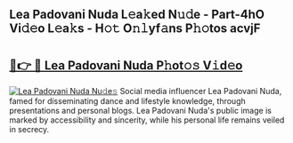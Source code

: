## Lea Padovani Nuda L𝚎a𝚔ed N𝚞𝚍e - Part-4hO Vi𝚍𝚎o L𝚎a𝚔s - H𝚘𝚝 O𝚗𝚕yf𝚊ns P𝚑𝚘tos acvjF

# <h2><a href="http://kf54le.oniu.top/?m=Lea+Padovani+Nuda">🔗👉 🔴 Lea Padovani Nuda P𝚑ot𝚘𝚜 V𝚒d𝚎o</a></h2>

[![Lea Padovani Nuda Nu𝚍e𝚜](https://i.imgur.com/0qMVB7G.gif)](http://kf54le.oniu.top/?m=Lea+Padovani+Nuda)
Social media influencer Lea Padovani Nuda, famed for disseminating dance and lifestyle knowledge, through presentations and personal blogs. Lea Padovani Nuda's public image is marked by accessibility and sincerity, while his personal life remains veiled in secrecy.  
